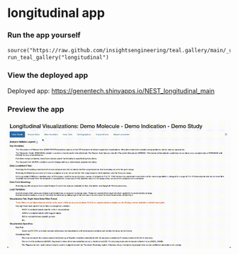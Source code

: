 
<!-- Generated by app_readme_template.Rmd and generate_app_readme.R: do not edit by hand-->

# longitudinal app

### Run the app yourself

    source("https://raw.github.com/insightsengineering/teal.gallery/main/_utils.R")
    run_teal_gallery("longitudinal")

### View the deployed app

Deployed app: <https://genentech.shinyapps.io/NEST_longitudinal_main>

### Preview the app

![](assets/img/longitudinal.gif)<!-- -->
